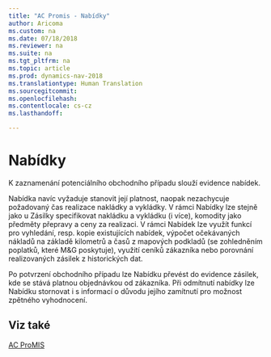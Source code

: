 ```yaml
---
title: "AC Promis - Nabídky"
author: Aricoma
ms.custom: na
ms.date: 07/18/2018
ms.reviewer: na
ms.suite: na
ms.tgt_pltfrm: na
ms.topic: article
ms.prod: dynamics-nav-2018
ms.translationtype: Human Translation
ms.sourcegitcommit: 
ms.openlocfilehash: 
ms.contentlocale: cs-cz
ms.lasthandoff: 

---
```


# <a name="pm-shipment-quote"></a>Nabídky

K zaznamenání potenciálního obchodního případu slouží evidence nabídek.

Nabídka navíc vyžaduje stanovit její platnost, naopak nezachycuje požadovaný čas realizace nakládky a vykládky. V rámci Nabídky lze stejně jako u Zásilky specifikovat nakládku a vykládku (i více), komodity jako předměty přepravy a ceny za realizaci. V rámci Nabídek lze využít funkcí pro vyhledání, resp. kopie existujících nabídek, výpočet očekávaných nákladů na základě kilometrů a časů z mapových podkladů (se zohledněním poplatků, které M&G poskytuje), využití ceníků zákazníka nebo porovnání realizovaných zásilek z historických dat.

Po potvrzení obchodního případu lze Nabídku převést do evidence zásilek, kde se stává platnou objednávkou od zákazníka. Při odmítnutí nabídky lze Nabídku stornovat i s informací o důvodu jejího zamítnutí pro možnost zpětného vyhodnocení.

## <a name="see-also"></a>Viz také  
[AC ProMIS](pm-promis.md)